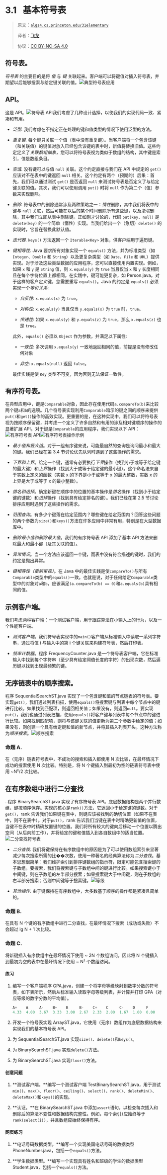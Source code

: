 # 3.1   基本符号表

> 原文：[`algs4.cs.princeton.edu/31elementary`](https://algs4.cs.princeton.edu/31elementary)
> 
> 译者：[飞龙](https://github.com/wizardforcel)
> 
> 协议：[CC BY-NC-SA 4.0](https://creativecommons.org/licenses/by-nc-sa/4.0/)


## 符号表。

*符号表* 的主要目的是将 *值* 与 *键* 关联起来。客户端可以将键值对插入符号表，并期望以后能够搜索与给定键关联的值。![典型符号表应用](img/524088d953053d317ac4a6bab3ec4fa6.png)

## API。

这是 API。![符号表 API](img/dd3d3ba79ea67beea9b53995582c7614.png)我们考虑了几种设计选择，以使我们的实现代码一致、紧凑和有用。

+   *泛型.* 我们考虑在不指定正在处理的键和值类型的情况下使用泛型的方法。

+   *重复键.* 每个键只关联一个值（表中没有重复键）。当客户端将一个包含该键（和关联值）的键值对放入已经包含该键的表中时，新值将替换旧值。这些约定定义了*关联数组抽象*，您可以将符号表视为类似于数组的结构，其中键是索引，值是数组条目。

+   *空值.* 没有键可以与值 `null` 关联。这个约定直接与我们在 API 中规定的 `get()` 应该对不在表中的键返回 `null` 相关。这个约定有两个（预期的）后果：首先，我们可以通过测试 `get()` 是否返回 `null` 来测试符号表是否定义了与给定键关联的值。其次，我们可以使用调用 `put()` 时将 `null` 作为第二个（值）参数来实现删除。

+   *删除.* 符号表中的删除通常涉及两种策略之一：*惰性*删除，其中我们将表中的键与 `null` 关联，然后可能在以后的某个时间删除所有这些键，以及*急切*删除，其中我们立即从表中删除键。正如刚才讨论的，代码 `put(key, null)` 是 `delete(key)` 的一个简单（惰性）实现。当我们给出一个（急切）`delete()` 的实现时，它旨在替换此默认值。

+   *迭代器.* `keys()` 方法返回一个 `Iterable<Key>` 对象，供客户端用于遍历键。

+   *键相等性.* Java 要求所有对象实现一个 `equals()` 方法，并为标准类型（如 `Integer`、`Double` 和 `String`）以及更复杂类型（如 `Date`、`File` 和 `URL`）提供实现。对于涉及这些类型数据的应用程序，您可以直接使用内置实现。例如，如果 `x` 和 `y` 是 `String` 值，则 `x.equals(y)` 为 `true` 当且仅当 `x` 和 `y` 长度相同且在每个字符位置上都相同。在实践中，键可能更复杂，如 Person.java。对于这样的客户定义键，您需要重写 `equals()`。Java 的约定是 `equals()` 必须实现一个*等价关系*:

    +   *自反性*: `x.equals(x)` 为 `true`。

    +   *对称性*: `x.equals(y)` 当且仅当 `y.equals(x)` 为 `true` 时，`true`。

    +   *传递性*: 如果 `x.equals(y)` 和 `y.equals(z)` 为 `true`，那么 `x.equals(z)` 也是 `true`。

    此外，`equals()` 必须以 `Object` 作为参数，并满足以下属性:

    +   *一致性*: 多次调用 `x.equals(y)` 一致地返回相同的值，前提是没有修改任何对象

    +   *非空*: `x.equals(null)` 返回 `false`。

    最佳实践是使 `Key` 类型不可变，因为否则无法保证一致性。

## 有序符号表。

在典型应用中，键是`Comparable`对象，因此存在使用代码`a.compareTo(b)`来比较两个键`a`和`b`的选项。几个符号表实现利用`Comparable`暗示的键之间的顺序来提供`put()`和`get()`操作的高效实现。更重要的是，在这种实现中，我们可以将符号表视为按顺序保留键，并考虑一个定义了许多自然和有用的涉及相对键顺序的操作的显著扩展 API。对于键是`Comparable`的应用程序，我们实现以下 API：![有序符号表 API](img/6edbf186331f19cb60054c5e9f6e0877.png)![有序符号表操作示例](img/122ade1bff218b5116e8dbf22b936b11.png)

+   *最小值和最大值*。对于一组有序键来说，可能最自然的查询是询问最小和最大的键。我们已经在第 3.4 节讨论优先队列时遇到了这些操作的需求。

+   *下界和上界*。给定一个键，通常有必要执行*下界*操作（找到小于或等于给定键的最大键）和*上界*操作（找到大于或等于给定键的最小键）。这个命名法来自于实数上定义的函数（实数 x 的下界是小于或等于 x 的最大整数，实数 x 的上界是大于或等于 x 的最小整数）。

+   *排名和选择*。确定新键在顺序中的位置的基本操作是*排名*操作（找到小于给定键的键数）和*选择*操作（找到具有给定排名的键）。我们已经在第 2.5 节讨论排序应用时遇到了这些操作的需求。

+   *范围查询*。有多少个键落在给定范围内？哪些键在给定范围内？回答这些问题的两个参数为`size()`和`keys()`方法在许多应用中非常有用，特别是在大型数据库中。

+   *删除最小值和删除最大值*。我们的有序符号表 API 添加了基本 API 方法来删除最大和最小键（及其关联的值）。

+   *异常情况*。当一个方法应该返回一个键，而表中没有符合描述的键时，我们的约定是抛出异常。

+   *键相等性（重新审视）*。在 Java 中的最佳实践是使`compareTo()`与所有`Comparable`类型中的`equals()`一致。也就是说，对于任何给定`Comparable`类型中的对象对`a`和`b`，应该满足`(a.compareTo(b) == 0)`和`a.equals(b)`具有相同的值。

## 示例客户端。

我们考虑两种客户端：一个测试客户端，用于跟踪算法在小输入上的行为，以及一个性能客户端。

+   *测试客户端*。我们符号表实现中的`main()`客户端从标准输入中读取一系列字符串，通过将值 i 与输入中的第 i 个键关联来构建符号表，然后打印表。

+   *频率计数器*。程序 FrequencyCounter.java 是一个符号表客户端，它在标准输入中找到每个字符串（至少具有给定阈值长度的字符）的出现次数，然后遍历键以找到出现最频繁的键。

## 无序链表中的顺序搜索。

程序 SequentialSearchST.java 实现了一个包含键和值的节点链表的符号表。要实现`get()`，我们通过列表扫描，使用`equals()`将搜索键与列表中每个节点中的键进行比较。如果找到匹配项，则返回相关值；如果没有，则返回`null`。要实现`put()`，我们也通过列表扫描，使用`equals()`将客户键与列表中每个节点中的键进行比较。如果找到匹配项，则将与该键关联的值更新为第二个参数中给定的值；如果没有，则创建一个具有给定键和值的新节点，并将其插入列表开头。这种方法称为*顺序搜索*。![顺序搜索](img/be7bba468ba7da2733cb68fecca77b94.png)

### 命题 A.

在（无序）链表符号表中，不成功的搜索和插入都使用 N 次比较，在最坏情况下成功的搜索使用 N 次比较。特别是，将 N 个键插入到最初为空的链表符号表中使用 ~N²/2 次比较。

## 在有序数组中进行二分查找

. 程序 BinarySearchST.java 实现了有序符号表 API。底层数据结构是两个并行数组，键按顺序保存。实现的核心是`rank()`方法，它返回小于给定键的键数。对于`get()`，rank 告诉我们如果键在表中，则键应该被找到的确切位置（如果不在表中，则不在表中）。对于`put()`，rank 告诉我们当键在表中时精确更新值的位置，当键不在表中时精确放置键的位置。我们将所有较大的键向后移动一个位置以腾出空间（从后向前工作），并将给定的键和值插入到各自数组中的适当位置。![二分查找符号表](img/1e6431f0c67f9572951f52d14306ea38.png)

+   *二分查找.* 我们将键保持在有序数组中的原因是为了可以使用数组索引来显著减少每次搜索所需的比��次数，使用一种著名的经典算法称为*二分查找*。基本思想很简单：我们维护索引到排序键数组的指示符，限定可能包含搜索键的子数组。要搜索，我们将搜索键与子数组中间的键进行比较。如果搜索键小于中间键，则在子数组的左半部分搜索；如果搜索键大于中间键，则在子数组的右半部分搜索；否则中间键等于搜索键。![等级](img/03f6029be2f08f3fd1b336f5e519b213.png)

+   *其他操作.* 由于键保持在有序数组中，大多数基于顺序的操作都是紧凑且简单的。

### 命题 B.

在具有 N 个键的有序数组中进行二分查找，在最坏情况下搜索（成功或失败）不会超过 lg N + 1 次比较。

### 命题 C.

将新键插入有序数组中在最坏情况下使用 ~ 2N 个数组访问，因此将 N 个键插入到最初为空的表中在最坏情况下使用 ~ N² 个数组访问。

#### 练习

1.  编写一个客户端程序 GPA.java，创建一个将字母等级映射到数字分数的符号表，如下表所示，然后从标准输入读取字母等级列表，并计算并打印 GPA（对应等级的数字分数的平均值）。

    ```java
    A+    A     A-    B+    B     B-    C+    C     C-    D     F
    4.33  4.00  3.67  3.33  3.00  2.67  2.33  2.00  1.67  1.00  0.00

    ```

1.  开发一个符号表实现 ArrayST.java，它使用（无序）数组作为底层数据结构来实现我们的基本符号表 API。

1.  为 SequentialSearchST.java 实现`size()`、`delete()`和`keys()`。

1.  为 BinarySearchST.java 实现`delete()`方法。

1.  为 BinarySearchST.java 实现`floor()`方法。

#### 创意问题

1.  **测试客户端。**编写一个测试客户端 TestBinarySearchST.java，用于测试`min()`、`max()`、`floor()`、`ceiling()`、`select()`、`rank()`、`deleteMin()`、`deleteMax()`和`keys()`的实现。

1.  **认证。**在 BinarySearchST.java 中添加`assert`语句，以检查每次插入和删除后的算法不变性和数据结构完整性。例如，每个索引`i`应始终等于`rank(select(i))`，并且数组应始终保持有序。

#### 网页练习

1.  **电话号码数据类型。**编写一个实现美国电话号码的数据类型 PhoneNumber.java，包括一个`equals()`方法。

1.  **学生数据类型。**编写一个实现具有姓名和班级的学生的数据类型 Student.java，包括一个`equals()`方法。
